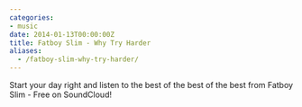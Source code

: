 ```yaml
---
categories:
- music
date: 2014-01-13T00:00:00Z
title: Fatboy Slim - Why Try Harder
aliases:
  - /fatboy-slim-why-try-harder/
---
```


Start your day right and listen to the best of the best of the best from Fatboy Slim - Free on SoundCloud!

<iframe width="100%" height="450" scrolling="no" frameborder="no", "https://w.soundcloud.com/player/?url=https%3A//api.soundcloud.com/playlists/962346&amp;color=ff6600&amp;auto_play=false&amp;show_artwork=true"></iframe>
